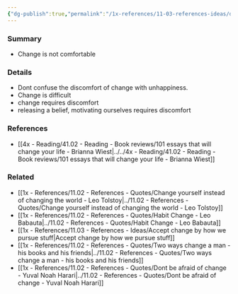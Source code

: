 ```yaml
---
{"dg-publish":true,"permalink":"/1x-references/11-03-references-ideas/discomfort-is-what-happens-when-we-are-about-to-change/","dgHomeLink":true,"dgPassFrontmatter":false,"dgShowBacklinks":true,"dgShowLocalGraph":false,"dgShowInlineTitle":true}
---
```



### Summary
- Change is not comfortable

### Details
- Dont confuse the discomfort of change with unhappiness.
- Change is difficult
- change requires discomfort
- releasing a belief, motivating ourselves requires discomfort

### References
- [[4x - Reading/41.02 - Reading - Book reviews/101 essays that will change your life - Brianna Wiest|../../4x - Reading/41.02 - Reading - Book reviews/101 essays that will change your life - Brianna Wiest]]

### Related
- [[1x - References/11.02 - References - Quotes/Change yourself instead of changing the world - Leo Tolstoy|../11.02 - References - Quotes/Change yourself instead of changing the world - Leo Tolstoy]]
- [[1x - References/11.02 - References - Quotes/Habit Change - Leo Babauta|../11.02 - References - Quotes/Habit Change - Leo Babauta]]
- [[1x - References/11.03 - References - Ideas/Accept change by how we pursue stuff|Accept change by how we pursue stuff]]
- [[1x - References/11.02 - References - Quotes/Two ways change a man - his books and his friends|../11.02 - References - Quotes/Two ways change a man - his books and his friends]]
- [[1x - References/11.02 - References - Quotes/Dont be afraid of change - Yuval Noah Harari|../11.02 - References - Quotes/Dont be afraid of change - Yuval Noah Harari]]
